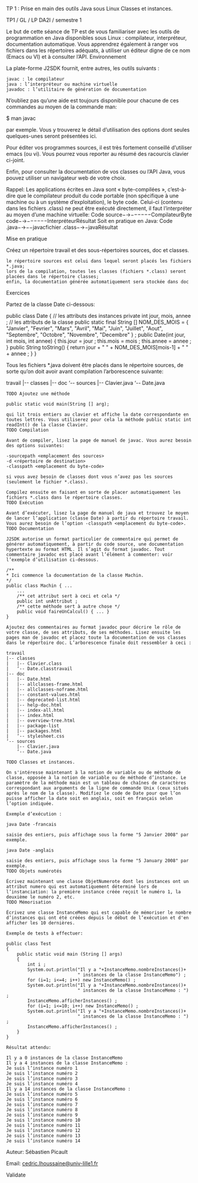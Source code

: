 
TP 1 : Prise en main des outils Java sous Linux Classes et instances.

TP1 / GL / LP DA2I / semestre 1

Le but de cette séance de TP est de vous familiariser avec les outils de programmation en Java disponibles sous Linux : compilateur, interpréteur, documentation automatique. Vous apprendrez également à ranger vos fichiers dans les répertoires adéquats, à utiliser un éditeur digne de ce nom (Emacs ou VI) et à consulter l’API.
Environnement

La plate-forme J2SDK fournit, entre autres, les outils suivants :

    javac : le compilateur
    java : l’interpréteur ou machine virtuelle
    javadoc : l’utilitaire de génération de documentation

N’oubliez pas qu’une aide est toujours disponible pour chacune de ces commandes au moyen de la commande man:

$ man javac

par exemple. Vous y trouverez le détail d’utilisation des options dont seules quelques-unes seront présentées ici.

Pour éditer vos programmes sources, il est très fortement conseillé d’utiliser emacs (ou vi). Vous pourrez vous reporter au résumé des racourcis clavier ci-joint.

Enfin, pour consulter la documentation de vos classes ou l’API Java, vous pouvez utiliser un navigateur web de votre choix.

Rappel: Les applications écrites en Java sont « byte-compilées », c’est-à-dire que le compilateur produit du code portable (non spécifique à une machine ou à un système d’exploitation), le byte code. Celui-ci (contenu dans les fichiers .class) ne peut être exécuté directement, il faut l’interpréter au moyen d’une machine virtuelle:
Code source−→−−−−−−CompilateurByte code−→−−−−−−InterpréteurRésultat
Soit en pratique en Java:
Code .java−→−−javacfichier .class−→−javaRésultat

Mise en pratique

Créez un répertoire travail et des sous-répertoires sources, doc et classes.

    le répertoire sources est celui dans lequel seront placés les fichiers *.java;
    lors de la compilation, toutes les classes (fichiers *.class) seront placées dans le répertoire classes;
    enfin, la documentation générée automatiquement sera stockée dans doc

Exercices

Partez de la classe Date ci-dessous:

public class Date
{
    // les attributs des instances
    private int jour, mois, annee ;
    // les attributs de la classe
    public static final String [] NOM_DES_MOIS =
    { "Janvier", "Fevrier", "Mars", "Avril", "Mai", "Juin", "Juillet",
      "Aout", "Septembre", "Octobre", "Novembre", "Decembre" } ;
    public Date(int jour, int mois, int annee)
    {
        this.jour = jour ;
        this.mois = mois ;
        this.annee = annee ;
    }
    public String toString()
    {
        return jour + " " + NOM_DES_MOIS[mois-1] + " " + annee ;
    }
}

Tous les fichiers *.java doivent être placés dans le répertoire sources, de sorte qu’on doit avoir avant compilation l’arborescence suivante:

travail
|-- classes
|-- doc
‘-- sources
    |-- Clavier.java
    ‘-- Date.java

    TODO Ajoutez une méthode

    public static void main(String [] arg);

    qui lit trois entiers au clavier et affiche la date correspondante en toutes lettres. Vous utiliserez pour cela la méthode public static int readInt() de la classe Clavier.
    TODO Compilation

    Avant de compiler, lisez la page de manuel de javac. Vous aurez besoin des options suivantes:

    -sourcepath <emplacement des sources>
    -d <répertoire de destination>
    -classpath <emplacement du byte-code>

    si vous avez besoin de classes dont vous n’avez pas les sources (seulement le fichier *.class).

    Compilez ensuite en faisant en sorte de placer automatiquement les fichiers *.class dans le répertoire classes.
    TODO Exécution

    Avant d’exécuter, lisez la page de manuel de java et trouvez le moyen de lancer l’application (classe Date) à partir du répertoire travail. Vous aurez besoin de l’option -classpath <emplacement du byte-code>.
    TODO Documentation

    J2SDK autorise un format particulier de commentaire qui permet de générer automatiquement, à partir du code source, une documentation hypertexte au format HTML. Il s’agit du format javadoc. Tout commentaire javadoc est placé avant l’élément à commenter: voir l’exemple d’utilisation ci-dessous.

    /**
    * Ici commence la documentation de la classe Machin.
    */
    public class Machin { ...
        ...
        /** cet attribut sert à ceci et cela */
        public int unAttribut ;
        /** cette méthode sert à autre chose */
        public void faireUnCalcul() { ... }
    }

    Ajoutez des commentaires au format javadoc pour décrire le rôle de votre classe, de ses attributs, de ses méthodes. Lisez ensuite les pages man de javadoc et placez toute la documentation de vos classes dans le répertoire doc. L’arborescence finale doit ressembler à ceci :

    travail
    |-- classes
    |   |-- Clavier.class
    |   ‘-- Date.classtravail
    |-- doc
    |   |-- Date.html
    |   |-- allclasses-frame.html
    |   |-- allclasses-noframe.html
    |   |-- constant-values.html
    |   |-- deprecated-list.html
    |   |-- help-doc.html
    |   |-- index-all.html
    |   |-- index.html
    |   |-- overview-tree.html
    |   |-- package-list
    |   |-- packages.html
    |   ‘-- stylesheet.css
    ‘-- sources
        |-- Clavier.java
        ‘-- Date.java

    TODO Classes et instances.

    On s'intéresse maintenant à la notion de variable ou de méthode de classe, opposée à la notion de variable ou de méthode d’instance. Le paramètre de la méthode main est un tableau de chaînes de caractères correspondant aux arguments de la ligne de commande Unix (ceux situés après le nom de la classe). Modifiez le code de Date pour que l’on puisse afficher la date soit en anglais, soit en français selon l’option indiquée.

    Exemple d’exécution :

    java Date -francais

    saisie des entiers, puis affichage sous la forme "5 Janvier 2008" par exemple.

    java Date -anglais

    saisie des entiers, puis affichage sous la forme "5 January 2008" par exemple.
    TODO Objets numérotés

    Écrivez maintenant une classe ObjetNumerote dont les instances ont un attribut numero qui est automatiquement déterminé lors de l’instanciation: la première instance créée reçoit le numéro 1, la deuxième le numéro 2, etc.
    TODO Mémorisation

    Écrivez une classe InstanceMemo qui est capable de mémoriser le nombre d’instances qui ont été créées depuis le début de l’exécution et d'en afficher les 10 dernières.

    Exemple de tests à effectuer:

    public class Test
    {
        public static void main (String [] args)
        {
            int i ;
            System.out.println("Il y a "+InstanceMemo.nombreInstances()+
                               " instances de la classe InstanceMemo") ;
            for (i=1; i<=4; i++) new InstanceMemo() ;
            System.out.println("Il y a "+InstanceMemo.nombreInstances()+
                               " instances de la classe InstanceMemo : ") ;
            InstanceMemo.afficherInstances() ;
            for (i=1; i<=10; i++) new InstanceMemo() ;
            System.out.println("Il y a "+InstanceMemo.nombreInstances()+
                               " instances de la classe InstanceMemo : ") ;
            InstanceMemo.afficherInstances() ;
        }
    }

    Résultat attendu:

    Il y a 0 instances de la classe InstanceMemo
    Il y a 4 instances de la classe InstanceMemo :
    Je suis l’instance numéro 1
    Je suis l’instance numéro 2
    Je suis l’instance numéro 3
    Je suis l’instance numéro 4
    Il y a 14 instances de la classe InstanceMemo :
    Je suis l’instance numéro 5
    Je suis l’instance numéro 6
    Je suis l’instance numéro 7
    Je suis l’instance numéro 8
    Je suis l’instance numéro 9
    Je suis l’instance numéro 10
    Je suis l’instance numéro 11
    Je suis l’instance numéro 12
    Je suis l’instance numéro 13
    Je suis l’instance numéro 14

Auteur: Sébastien Picault

Email: cedric.lhoussaine@univ-lille1.fr

Validate
